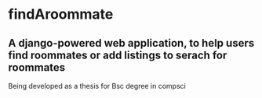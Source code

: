 # findAroommate
## A django-powered web application, to help users find roommates or add listings to serach for roommates

Being developed as a thesis for Bsc degree in compsci
